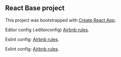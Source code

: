## React Base project

This project was bootstrapped with [Create React App](https://github.com/facebookincubator/create-react-app).

Editor config (.editorconfig) [Airbnb rules](https://github.com/airbnb/javascript/blob/master/.editorconfig).

Eslint config: [Airbnb rules](https://github.com/airbnb/javascript/tree/master/packages/eslint-config-airbnb).



Eslint config: [Airbnb rules](https://github.com/airbnb/javascript/tree/master/packages/eslint-config-airbnb).

